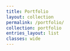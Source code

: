 ```yaml
---
title: Portfolio
layout: collection
permalink: /portfolio/
collection: portfolio
entries_layout: list
classes: wide
---
```

